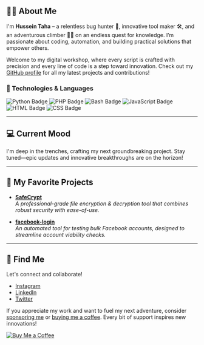 ## 👨‍💻 About Me

I'm **Hussein Taha** – a relentless bug hunter 🐛, innovative tool maker 🛠️, and an adventurous climber 🧗‍♂️ on an endless quest for knowledge. I’m passionate about coding, automation, and building practical solutions that empower others.  
  
Welcome to my digital workshop, where every script is crafted with precision and every line of code is a step toward innovation. Check out my [GitHub profile](https://github.com/HusseinTahaDEV) for all my latest projects and contributions!

### 🔧 Technologies & Languages
![Python Badge](https://img.shields.io/badge/-Python-yellow?logo=python&style=flat-square)
![PHP Badge](https://img.shields.io/badge/-PHP-purple?logo=php&style=flat-square)
![Bash Badge](https://img.shields.io/badge/-Bash-orange?logo=gnu-bash&style=flat-square)
![JavaScript Badge](https://img.shields.io/badge/-JavaScript-red?logo=javascript&style=flat-square)
![HTML Badge](https://img.shields.io/badge/-HTML-yellow?logo=html5&style=flat-square)
![CSS Badge](https://img.shields.io/badge/-CSS-blue?logo=css3&style=flat-square)

---

## 💻 Current Mood

I'm deep in the trenches, crafting my next groundbreaking project. Stay tuned—epic updates and innovative breakthroughs are on the horizon!

---

## 🤩 My Favorite Projects

- **[SafeCrypt](https://github.com/HusseinTahaDEV/Safecrypt)**  
  *A professional-grade file encryption & decryption tool that combines robust security with ease-of-use.*
  
- **[facebook-login](https://github.com/HusseinTahaDEV/facebook-login)**  
  *An automated tool for testing bulk Facebook accounts, designed to streamline account viability checks.*

---

## 📧 Find Me

Let's connect and collaborate!  
- [Instagram](https://instagram.com/hussaint30)
- [LinkedIn](https://www.linkedin.com/in/hussein-taha)
- [Twitter](https://twitter.com/hussein69555376)

If you appreciate my work and want to fuel my next adventure, consider [sponsoring me](https://github.com/sponsors/HusseinTahaDEV) or [buying me a coffee](https://buymeacoffee.com/hittercodder/). Every bit of support inspires new innovations!

[![Buy Me a Coffee](https://img.buymeacoffee.com/button-api/?text=Buy%20me%20a%20coffee&emoji=&slug=hittercodder/&button_colour=FFDD00&font_colour=000000&font_family=Cookie&outline_colour=000000&coffee_colour=ffffff)](https://buymeacoffee.com/hittercodder/)
